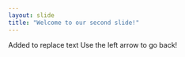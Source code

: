 ```yaml
---
layout: slide
title: "Welcome to our second slide!"
---
```

Added to replace text
Use the left arrow to go back!
